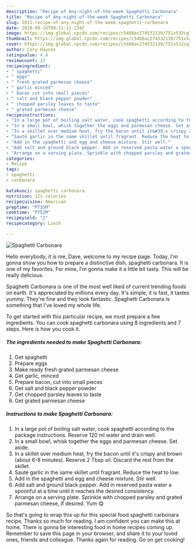 ```yaml
---
description: "Recipe of Any-night-of-the-week Spaghetti Carbonara"
title: "Recipe of Any-night-of-the-week Spaghetti Carbonara"
slug: 2811-recipe-of-any-night-of-the-week-spaghetti-carbonara
date: 2020-09-16T09:11:11.234Z
image: https://img-global.cpcdn.com/recipes/c5488ac274532139/751x532cq70/spaghetti-carbonara-recipe-main-photo.jpg
thumbnail: https://img-global.cpcdn.com/recipes/c5488ac274532139/751x532cq70/spaghetti-carbonara-recipe-main-photo.jpg
cover: https://img-global.cpcdn.com/recipes/c5488ac274532139/751x532cq70/spaghetti-carbonara-recipe-main-photo.jpg
author: Cory Haynes
ratingvalue: 4.4
reviewcount: 13
recipeingredient:
- " spaghetti"
- " eggs"
- " fresh grated parmesan cheese"
- " garlic minced"
- " bacon cut into small pieces"
- " salt and black pepper powder"
- " chopped parsley leaves to taste"
- " grated parmesan cheese"
recipeinstructions:
- "In a large pot of boiling salt water, cook spaghetti according to the package instructions. Reserve 120 ml water and drain well."
- "In a small bowl, whisk together the eggs and parmesan cheese. Set aside."
- "In a skillet over medium heat, fry the bacon until it&#39;s crispy and brown (about 6-8 minutes). Reserve 2 Tbsp oil. Discard the rest from the skillet."
- "Sauté garlic in the same skillet until fragrant. Reduce the heat to low."
- "Add in the spaghetti and egg and cheese mixture. Stir well."
- "Add salt and ground black pepper. Add in reserved pasta water a spoonful at a time until it reaches the desired consistency."
- "Arrange on a serving plate. Sprinkle with chopped parsley and grated parmesan cheese, if desired. Yum 😋"
categories:
- Recipe
tags:
- spaghetti
- carbonara

katakunci: spaghetti carbonara 
nutrition: 121 calories
recipecuisine: American
preptime: "PT35M"
cooktime: "PT52M"
recipeyield: "2"
recipecategory: Lunch

---
```



![Spaghetti Carbonara](https://img-global.cpcdn.com/recipes/c5488ac274532139/751x532cq70/spaghetti-carbonara-recipe-main-photo.jpg)

Hello everybody, it is me, Dave, welcome to my recipe page. Today, I'm gonna show you how to prepare a distinctive dish, spaghetti carbonara. It is one of my favorites. For mine, I'm gonna make it a little bit tasty. This will be really delicious.

Spaghetti Carbonara is one of the most well liked of current trending foods on earth. It's appreciated by millions every day. It's simple, it is fast, it tastes yummy. They're fine and they look fantastic. Spaghetti Carbonara is something that I've loved my whole life.




To get started with this particular recipe, we must prepare a few ingredients. You can cook spaghetti carbonara using 8 ingredients and 7 steps. Here is how you cook it.

<!--inarticleads1-->

##### The ingredients needed to make Spaghetti Carbonara:

1. Get  spaghetti
1. Prepare  eggs
1. Make ready  fresh grated parmesan cheese
1. Get  garlic, minced
1. Prepare  bacon, cut into small pieces
1. Get  salt and black pepper powder
1. Get  chopped parsley leaves to taste
1. Get  grated parmesan cheese




<!--inarticleads2-->

##### Instructions to make Spaghetti Carbonara:

1. In a large pot of boiling salt water, cook spaghetti according to the package instructions. Reserve 120 ml water and drain well.
1. In a small bowl, whisk together the eggs and parmesan cheese. Set aside.
1. In a skillet over medium heat, fry the bacon until it&#39;s crispy and brown (about 6-8 minutes). Reserve 2 Tbsp oil. Discard the rest from the skillet.
1. Sauté garlic in the same skillet until fragrant. Reduce the heat to low.
1. Add in the spaghetti and egg and cheese mixture. Stir well.
1. Add salt and ground black pepper. Add in reserved pasta water a spoonful at a time until it reaches the desired consistency.
1. Arrange on a serving plate. Sprinkle with chopped parsley and grated parmesan cheese, if desired. Yum 😋




So that's going to wrap this up for this special food spaghetti carbonara recipe. Thanks so much for reading. I am confident you can make this at home. There is gonna be interesting food in home recipes coming up. Remember to save this page in your browser, and share it to your loved ones, friends and colleague. Thanks again for reading. Go on get cooking!
